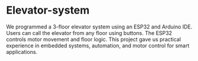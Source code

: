 # Elevator-system
We programmed a 3-floor elevator system using an ESP32 and Arduino IDE. Users can call the elevator from any floor using buttons. The ESP32 controls motor movement and floor logic. This project gave us practical experience in embedded systems, automation, and motor control for smart applications.
